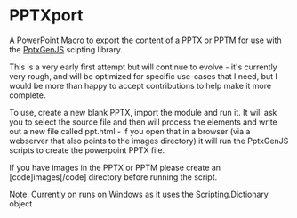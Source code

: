 PPTXport
===

A PowerPoint Macro to export the content of a PPTX or PPTM for use with the [PptxGenJS](https://github.com/gitbrent/PptxGenJS) scipting library.

This is a very early first attempt but will continue to evolve - it's currently very rough, and will be optimized for specific use-cases that I need, but I would be more than happy to accept contributions to help make it more complete.

To use, create a new blank PPTX, import the module and run it. It will ask you to select the source file and then will process the elements and write out a new file called ppt.html - if you open that in a browser (via a webserver that also points to the images directory) it will run the PptxGenJS scripts to create the powerpoint PPTX file.

If you have images in the PPTX or PPTM please create an [code]images[/code] directory before running the script.

Note: Currently on runs on Windows as it uses the Scripting.Dictionary object